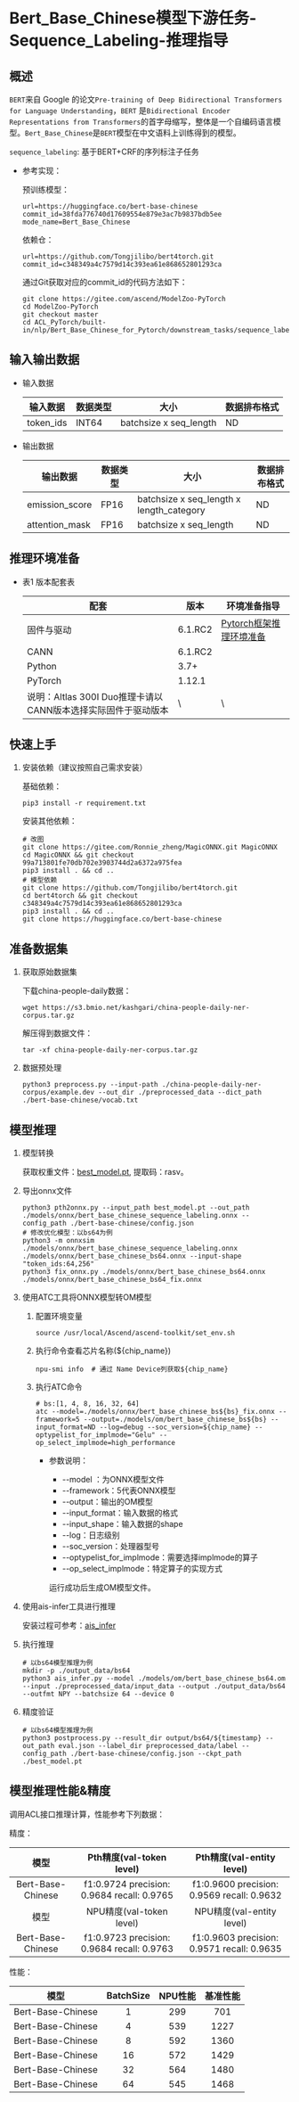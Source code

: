 # Bert_Base_Chinese模型下游任务-Sequence_Labeling-推理指导

## 概述

`BERT`来自 Google 的论文`Pre-training of Deep Bidirectional Transformers for Language Understanding`，`BERT` 是`Bidirectional Encoder Representations from Transformers`的首字母缩写，整体是一个自编码语言模型。`Bert_Base_Chinese`是`BERT`模型在中文语料上训练得到的模型。

`sequence_labeling`: 基于BERT+CRF的序列标注子任务

+ 参考实现：

  预训练模型：
  ```shell
  url=https://huggingface.co/bert-base-chinese
  commit_id=38fda776740d17609554e879e3ac7b9837bdb5ee
  mode_name=Bert_Base_Chinese
  ```

  依赖仓：
  ```shell
  url=https://github.com/Tongjilibo/bert4torch.git
  commit_id=c348349a4c7579d14c393ea61e868652801293ca
  ```


  通过Git获取对应的commit_id的代码方法如下：

  ```shell
  git clone https://gitee.com/ascend/ModelZoo-PyTorch
  cd ModelZoo-PyTorch
  git checkout master
  cd ACL_PyTorch/built-in/nlp/Bert_Base_Chinese_for_Pytorch/downstream_tasks/sequence_labeling
  ```


## 输入输出数据

+ 输入数据

  | 输入数据       | 数据类型 | 大小                   | 数据排布格式 |
  | -------------- | -------- | ---------------------- | ------------ |
  | token_ids      | INT64    | batchsize x seq_length | ND           |

+ 输出数据

  | 输出数据       | 数据类型 | 大小                                     | 数据排布格式 |
  | --------       | -------- | ---------------------------------------- | ------------ |
  | emission_score | FP16     | batchsize x seq_length x length_category | ND           |
  | attention_mask | FP16     | batchsize x seq_length                   | ND           |


## 推理环境准备

+ 表1 版本配套表

  | 配套                                                          | 版本    | 环境准备指导                                                                                          |
  | ------------------------------------------------------------  | ------- | ------------------------------------------------------------                                          |
  | 固件与驱动                                                    | 6.1.RC2 | [Pytorch框架推理环境准备](https://www.hiascend.com/document/detail/zh/ModelZoo/pytorchframework/pies) |
  | CANN                                                          | 6.1.RC2 |                                                                                                       |
  | Python                                                        | 3.7+    |                                                                                                       |
  | PyTorch                                                       | 1.12.1  |                                                                                                       |
  | 说明：Altlas 300I Duo推理卡请以CANN版本选择实际固件于驱动版本 | \       | \                                                                                                     |


## 快速上手

1. 安装依赖（建议按照自己需求安装）

   基础依赖：

   ```shell
   pip3 install -r requirement.txt
   ```

   安装其他依赖：

   ```shell
   # 改图
   git clone https://gitee.com/Ronnie_zheng/MagicONNX.git MagicONNX
   cd MagicONNX && git checkout 99a713801fe70db702e3903744d2a6372a975fea
   pip3 install . && cd ..
   # 模型依赖
   git clone https://github.com/Tongjilibo/bert4torch.git
   cd bert4torch && git checkout c348349a4c7579d14c393ea61e868652801293ca
   pip3 install . && cd ..
   git clone https://huggingface.co/bert-base-chinese
   ```

## 准备数据集

1. 获取原始数据集

   下载china-people-daily数据：

   ```
   wget https://s3.bmio.net/kashgari/china-people-daily-ner-corpus.tar.gz
   ```

   解压得到数据文件：

   ```
   tar -xf china-people-daily-ner-corpus.tar.gz
   ```

2. 数据预处理

   ```shell
   python3 preprocess.py --input-path ./china-people-daily-ner-corpus/example.dev --out_dir ./preprocessed_data --dict_path ./bert-base-chinese/vocab.txt
   ```


## 模型推理

1. 模型转换

   获取权重文件：[best_model.pt](https://pan.baidu.com/s/1-cQ3hpB-SmB94NqwO5_7Dw), 提取码：rasv。


2. 导出onnx文件

   ```shell
   python3 pth2onnx.py --input_path best_model.pt --out_path ./models/onnx/bert_base_chinese_sequence_labeling.onnx --config_path ./bert-base-chinese/config.json
   # 修改优化模型：以bs64为例
   python3 -m onnxsim ./models/onnx/bert_base_chinese_sequence_labeling.onnx ./models/onnx/bert_base_chinese_bs64.onnx --input-shape "token_ids:64,256"
   python3 fix_onnx.py ./models/onnx/bert_base_chinese_bs64.onnx ./models/onnx/bert_base_chinese_bs64_fix.onnx
   ```

3. 使用ATC工具将ONNX模型转OM模型

   1. 配置环境变量

      ```shell
      source /usr/local/Ascend/ascend-toolkit/set_env.sh
      ```

   2. 执行命令查看芯片名称(${chip_name})

      ```shell
      npu-smi info  # 通过 Name Device列获取${chip_name}
      ```

   3. 执行ATC命令

      ```shell
      # bs:[1, 4, 8, 16, 32, 64]
      atc --model=./models/onnx/bert_base_chinese_bs${bs}_fix.onnx --framework=5 --output=./models/om/bert_base_chinese_bs${bs} --input_format=ND --log=debug --soc_version=${chip_name} --optypelist_for_implmode="Gelu" --op_select_implmode=high_performance
      ```

      + 参数说明：

        + --model ：为ONNX模型文件
        + --framework：5代表ONNX模型
        + --output：输出的OM模型
        + --input_format：输入数据的格式
        + --input_shape：输入数据的shape
        + --log：日志级别
        + --soc_version：处理器型号
        + --optypelist_for_implmode：需要选择implmode的算子
        + --op_select_implmode：特定算子的实现方式

        运行成功后生成OM模型文件。

4. 使用ais-infer工具进行推理

   安装过程可参考：[ais_infer](https://gitee.com/ascend/tools/tree/master/ais-bench_workload/tool/ais_infer)

5. 执行推理

   ```shell
   # 以bs64模型推理为例
   mkdir -p ./output_data/bs64
   python3 ais_infer.py --model ./models/om/bert_base_chinese_bs64.om --input ./preprocessed_data/input_data --output ./output_data/bs64 --outfmt NPY --batchsize 64 --device 0
   ```

6. 精度验证

   ```shell
   # 以bs64模型推理为例
   python3 postprocess.py --result_dir output/bs64/${timestamp} --out_path eval.json --label_dir preprocessed_data/label --config_path ./bert-base-chinese/config.json --ckpt_path ./best_model.pt
   ```

## 模型推理性能&精度

调用ACL接口推理计算，性能参考下列数据：

精度：

| 模型              | Pth精度(val-token level)                   | Pth精度(val-entity level)                  |
| :---------------: | :--------:                                 | :-------------:                            |
| Bert-Base-Chinese | f1:0.9724 precision: 0.9684 recall: 0.9765 | f1:0.9600 precision: 0.9569 recall: 0.9632 |
| 模型              | NPU精度(val-token level)                   | NPU精度(val-entity level)                  |
| Bert-Base-Chinese | f1:0.9723 precision: 0.9684 recall: 0.9763 | f1:0.9603 precision: 0.9571 recall: 0.9635 |

性能：

| 模型              | BatchSize | NPU性能 |  基准性能 |
| :---------------: | :-------: | :-----: | :-------: |
| Bert-Base-Chinese |         1 | 299     |       701 |
| Bert-Base-Chinese |         4 | 539     |      1227 |
| Bert-Base-Chinese |         8 | 592     |      1360 |
| Bert-Base-Chinese |        16 | 572     |      1429 |
| Bert-Base-Chinese |        32 | 564     |      1480 |
| Bert-Base-Chinese |        64 | 545     |      1468 |
